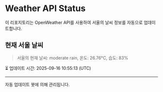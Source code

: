 
# Weather API Status

이 리포지토리는 OpenWeather API를 사용하여 서울의 날씨 정보를 자동으로 업데이트합니다.

## 현재 서울 날씨
> 서울의 현재 날씨: moderate rain, 온도: 26.76°C, 습도: 83%

⏳ 업데이트 시간: 2025-09-16 10:55:13 (UTC)

---
자동 업데이트 봇에 의해 관리됩니다.
